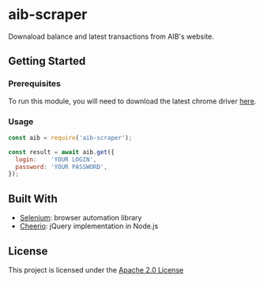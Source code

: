 # aib-scraper

Downaload balance and latest transactions from AIB's website.

## Getting Started


### Prerequisites

To run this module, you will need to download the latest chrome driver [here](http://chromedriver.storage.googleapis.com/index.html).


### Usage

```javascript
const aib = require('aib-scraper');

const result = await aib.get({
  login:    'YOUR LOGIN',
  password: 'YOUR PASSWORD',
});
```


## Built With

* [Selenium](https://www.npmjs.com/package/selenium-webdriver): browser automation library
* [Cheerio](https://www.npmjs.com/package/cheerio): jQuery implementation in Node.js

## License

This project is licensed under the [Apache 2.0 License](https://www.apache.org/licenses/LICENSE-2.0)
